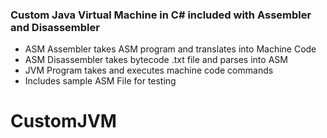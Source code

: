 ### Custom Java Virtual Machine in C# included with Assembler and Disassembler

- ASM Assembler takes ASM program and translates into Machine Code
- ASM Disassembler takes bytecode .txt file and parses into ASM
- JVM Program takes and executes machine code commands 
- Includes sample ASM File for testing

# CustomJVM
